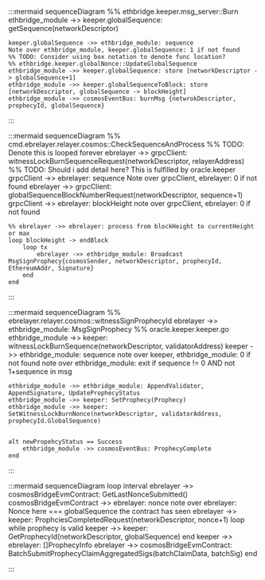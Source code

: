 <!-- MermaidJS doesnt support sequence diagram title sadface -->

<!-- Initiating a burn flow on cosmos -->
:::mermaid
sequenceDiagram
    %% ethbridge.keeper.msg_server::Burn
    ethbridge_module ->> keeper.globalSequence: getSequence(networkDescriptor)

    keeper.globalSequence ->> ethbridge_module: sequence
    Note over ethbridge_module, keeper.globalSequence: 1 if not found
    %% TODO: Consider using box notation to denote func location?
    %% ethbridge.keeper.globalNonce::UpdateGlobalSequence
    ethbridge_module ->> keeper.globalSequence: store [networkDescriptor -> globalSequence+1]
    ethbridge_module ->> keeper.globalSequenceToBlock: store [networkDescriptor, globalSequence -> blockHeight]
    ethbridge_module ->> cosmosEventBus: burnMsg {netwrokDescriptor, prophecyId, globalSequence}
:::

<!-- Ebrelayer cosmos witness -->
:::mermaid
sequenceDiagram
    %% cmd.ebrelayer.relayer.cosmos::CheckSequenceAndProcess
    %% TODO: Denote this is looped forever
    ebrelayer ->> grpcClient: witnessLockBurnSequenceRequest(networkDescriptor, relayerAddress)
    %% TODO: Should i add detail here? This is fulfilled by oracle.keeper
    grpcClient ->> ebrelayer: sequence
    Note over grpcClient, ebrelayer: 0 if not found
    ebrelayer ->> grpcClient: globalSequenceBlockNumberRequest(networkDescriptor, sequence+1)
    grpcClient ->> ebrelayer: blockHeight
    note over grpcClient, ebrelayer: 0 if not found

    %% ebrelayer ->> ebrelayer: process from blockHeight to currentHeight or max
    loop blockHeight -> endBlock
        loop tx
            ebrelayer ->> ethbridge_module: Broadcast MsgSignProphecy{cosmosSender, networkDescriptor, prophecyId, EthereumAddr, Signature}
        end
    end
:::

<!-- TODO: Might not need to separate them, coz wanna show nonce in keeper -->
<!-- Cosmos ethbrdige module SignProphecy msg handling-->
:::mermaid
sequenceDiagram
    %% ebrelayer.relayer.cosmos::witnessSignProphecyId
    ebrelayer ->> ethbridge_module: MsgSignProphecy
    %% oracle.keeper.keeper.go
    ethbridge_module ->> keeper: witnessLockBurnSequence(networkDescriptor, validatorAddress)
    keeper ->> ethbridge_module: sequence
    note over keeper, ethbridge_module: 0 if not found
    note over ethbridge_module: exit if sequence != 0 AND not 1+sequence in msg

    ethbridge_module ->> ethbridge_module: AppendValidator, AppendSignature, UpdateProphecyStatus
    ethbridge_module ->> keeper: SetProphecy(Prophecy)
    ethbridge_module ->> keeper: SetWitnessLockBurnNonce(networkDescriptor, validatorAddress, prophecyId.GlobalSequence)


    alt newPropehcyStatus == Success
        ethbridge_module ->> cosmosEventBus: ProphecyComplete
    end
:::

:::mermaid
sequenceDiagram
    loop interval
        ebrelayer ->> cosmosBridgeEvmContract: GetLastNonceSubmitted()
        cosmosBridgeEvmContract ->> ebrelayer: nonce
        note over ebrelayer: Nonce here === globalSequence the contract has seen
        ebrelayer ->> keeper: ProphciesCompletedRequest(networkDescriptor, nonce+1)
        loop while prophecy is valid
            keeper ->> keeper: GetProphecyId(networkDescriptor, globalSequence)
        end
        keeper ->> ebrelayer: []ProphecyInfo
        ebrelayer ->> cosmosBridgeEvmContract: BatchSubmitProphecyClaimAggregatedSigs(batchClaimData, batchSig)
    end

:::